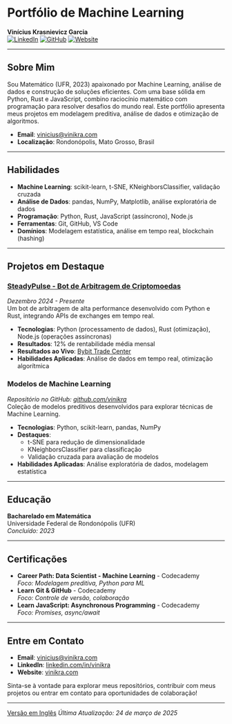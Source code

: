 # Portfólio de Machine Learning  
**Vinícius Krasnievicz Garcia**  
[![LinkedIn](https://img.shields.io/badge/LinkedIn-vinikra-blue)](https://linkedin.com/in/vinikra) [![GitHub](https://img.shields.io/badge/GitHub-vinikra-black)](https://github.com/vinikra) [![Website](https://img.shields.io/badge/Website-vinikra.com-green)](https://vinikra.com)  

---

## Sobre Mim  
Sou Matemático (UFR, 2023) apaixonado por Machine Learning, análise de dados e construção de soluções eficientes. Com uma base sólida em Python, Rust e JavaScript, combino raciocínio matemático com programação para resolver desafios do mundo real. Este portfólio apresenta meus projetos em modelagem preditiva, análise de dados e otimização de algoritmos.  

- **Email**: vinicius@vinikra.com  
- **Localização**: Rondonópolis, Mato Grosso, Brasil  

---

## Habilidades  
- **Machine Learning**: scikit-learn, t-SNE, KNeighborsClassifier, validação cruzada  
- **Análise de Dados**: pandas, NumPy, Matplotlib, análise exploratória de dados  
- **Programação**: Python, Rust, JavaScript (assíncrono), Node.js  
- **Ferramentas**: Git, GitHub, VS Code  
- **Domínios**: Modelagem estatística, análise em tempo real, blockchain (hashing)  

---

## Projetos em Destaque  

### [SteadyPulse - Bot de Arbitragem de Criptomoedas](https://github.com/Vinikra/SteadyPulse)  
*Dezembro 2024 - Presente*  
Um bot de arbitragem de alta performance desenvolvido com Python e Rust, integrando APIs de exchanges em tempo real.  
- **Tecnologias**: Python (processamento de dados), Rust (otimização), Node.js (operações assíncronas)  
- **Resultados**: 12% de rentabilidade média mensal  
- **Resultados ao Vivo**: [Bybit Trade Center](https://www.bybit.com/copyTrade/trade-center/detail?leaderMark=ON4MQBiq027SR+ZNzGZ58Q==)  
- **Habilidades Aplicadas**: Análise de dados em tempo real, otimização algorítmica  

### Modelos de Machine Learning  
*Repositório no GitHub: [github.com/vinikra](https://github.com/vinikra)*  
Coleção de modelos preditivos desenvolvidos para explorar técnicas de Machine Learning.  
- **Tecnologias**: Python, scikit-learn, pandas, NumPy  
- **Destaques**:  
  - t-SNE para redução de dimensionalidade  
  - KNeighborsClassifier para classificação  
  - Validação cruzada para avaliação de modelos  
- **Habilidades Aplicadas**: Análise exploratória de dados, modelagem estatística  

---

## Educação  
**Bacharelado em Matemática**  
Universidade Federal de Rondonópolis (UFR)  
*Concluído: 2023*  

---

## Certificações  
- **Career Path: Data Scientist - Machine Learning** - Codecademy  
  *Foco: Modelagem preditiva, Python para ML*  
- **Learn Git & GitHub** - Codecademy  
  *Foco: Controle de versão, colaboração*  
- **Learn JavaScript: Asynchronous Programming** - Codecademy  
  *Foco: Promises, async/await*  

---

## Entre em Contato  
- **Email**: [vinicius@vinikra.com](mailto:vinicius@vinikra.com)  
- **LinkedIn**: [linkedin.com/in/vinikra](https://linkedin.com/in/vinikra)  
- **Website**: [vinikra.com](https://vinikra.com)  

Sinta-se à vontade para explorar meus repositórios, contribuir com meus projetos ou entrar em contato para oportunidades de colaboração!  

---
[Versão em Inglês](README.md)
*Última Atualização: 24 de março de 2025*